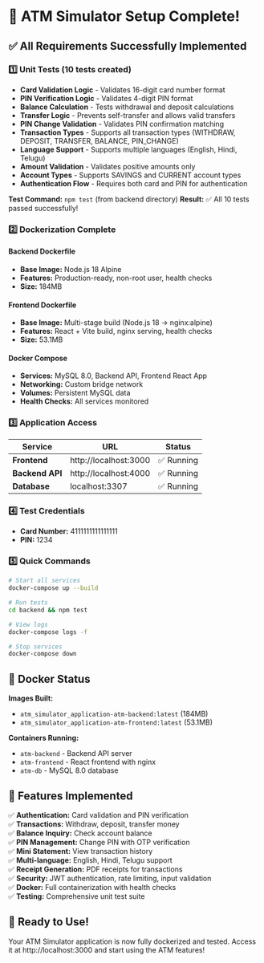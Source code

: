 # 🎉 ATM Simulator Setup Complete!

## ✅ All Requirements Successfully Implemented

### 1️⃣ Unit Tests (10 tests created)
- **Card Validation Logic** - Validates 16-digit card number format
- **PIN Verification Logic** - Validates 4-digit PIN format  
- **Balance Calculation** - Tests withdrawal and deposit calculations
- **Transfer Logic** - Prevents self-transfer and allows valid transfers
- **PIN Change Validation** - Validates PIN confirmation matching
- **Transaction Types** - Supports all transaction types (WITHDRAW, DEPOSIT, TRANSFER, BALANCE, PIN_CHANGE)
- **Language Support** - Supports multiple languages (English, Hindi, Telugu)
- **Amount Validation** - Validates positive amounts only
- **Account Types** - Supports SAVINGS and CURRENT account types
- **Authentication Flow** - Requires both card and PIN for authentication

**Test Command:** `npm test` (from backend directory)
**Result:** ✅ All 10 tests passed successfully!

### 2️⃣ Dockerization Complete

#### Backend Dockerfile
- **Base Image:** Node.js 18 Alpine
- **Features:** Production-ready, non-root user, health checks
- **Size:** 184MB

#### Frontend Dockerfile  
- **Base Image:** Multi-stage build (Node.js 18 → nginx:alpine)
- **Features:** React + Vite build, nginx serving, health checks
- **Size:** 53.1MB

#### Docker Compose
- **Services:** MySQL 8.0, Backend API, Frontend React App
- **Networking:** Custom bridge network
- **Volumes:** Persistent MySQL data
- **Health Checks:** All services monitored

### 3️⃣ Application Access

| Service | URL | Status |
|---------|-----|--------|
| **Frontend** | http://localhost:3000 | ✅ Running |
| **Backend API** | http://localhost:4000 | ✅ Running |
| **Database** | localhost:3307 | ✅ Running |

### 4️⃣ Test Credentials
- **Card Number:** 4111111111111111
- **PIN:** 1234

### 5️⃣ Quick Commands

```bash
# Start all services
docker-compose up --build

# Run tests
cd backend && npm test

# View logs
docker-compose logs -f

# Stop services
docker-compose down
```

## 🐳 Docker Status

**Images Built:**
- `atm_simulator_application-atm-backend:latest` (184MB)
- `atm_simulator_application-atm-frontend:latest` (53.1MB)

**Containers Running:**
- `atm-backend` - Backend API server
- `atm-frontend` - React frontend with nginx
- `atm-db` - MySQL 8.0 database

## 🎯 Features Implemented

✅ **Authentication:** Card validation and PIN verification  
✅ **Transactions:** Withdraw, deposit, transfer money  
✅ **Balance Inquiry:** Check account balance  
✅ **PIN Management:** Change PIN with OTP verification  
✅ **Mini Statement:** View transaction history  
✅ **Multi-language:** English, Hindi, Telugu support  
✅ **Receipt Generation:** PDF receipts for transactions  
✅ **Security:** JWT authentication, rate limiting, input validation  
✅ **Docker:** Full containerization with health checks  
✅ **Testing:** Comprehensive unit test suite  

## 🚀 Ready to Use!

Your ATM Simulator application is now fully dockerized and tested. Access it at http://localhost:3000 and start using the ATM features!
